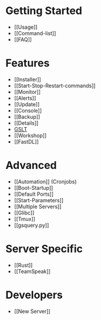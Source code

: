 # Getting Started
* [[Usage]]
* [[Command-list]]
* [[FAQ]]

# Features
* [[Installer]]
* [[Start-Stop-Restart-commands]]
* [[Monitor]]
* [[Alerts]]
* [[Update]]
* [[Console]]
* [[Backup]]
* [[Details]]
* [GSLT](https://github.com/dgibbs64/linuxgsm/wiki/Game-Server-Login-Token)
* [[Workshop]]
* [[FastDL]]


# Advanced
* [[Automation]] (Cronjobs)
* [[Boot-Startup]]
* [[Default Ports]]
* [[Start-Parameters]]
* [[Multiple Servers]]
* [[Glibc]]
* [[Tmux]]
* [[gsquery.py]]

# Server Specific

* [[Rust]]
* [[TeamSpeak]]

# Developers
* [[New Server]]